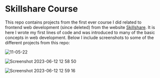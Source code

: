 # Skillshare Course

This repo contains projects from the first ever course I did related to frontend web development (since deleted) from the website [Skillshare](https://www.skillshare.com/). It is here I wrote my first lines of code and was introduced to many of the basic concepts in web development. Below I include screenshots to some of the different projects from this repo: 

![11-05-22](https://github.com/gdwhittaker94/skillshare_course/assets/105855731/1070209f-fcd5-476a-b041-f08a6b8f90a2)

![Screenshot 2023-06-12 12 58 50](https://github.com/gdwhittaker94/skillshare_course/assets/105855731/0be5f678-13e6-4ca6-b852-d17eff5ba936)

![Screenshot 2023-06-12 12 59 16](https://github.com/gdwhittaker94/skillshare_course/assets/105855731/4d326e5d-5bc4-4fbb-b295-a35da6d23c94)


